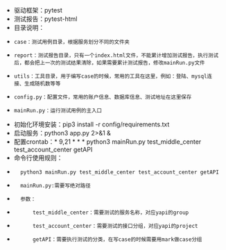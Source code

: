 *   驱动框架：pytest
*   测试报告：pytest-html
*   目录说明：
*     case：测试用例目录，根据服务划分不同的文件夹
*     report：测试报告目录，只有一个index.html文件，不能累计增加测试报告，执行测试后，都会把上一次的测试结果清除，如果需要累计测试报告，修改mainRun.py文件
*     utils：工具目录，用于编写case的时候，常用的工具在这里，例如：登陆、mysql连接、生成随机数等等
*     config.py：配置文件，常用的账户信息、数据库信息、测试地址在这里保存
*     mainRun.py：运行测试用例的主入口

*   初始化环境安装：pip3 install -r config/requirements.txt
*   启动服务：python3 app.py 2>&1 &
*   配置crontab：* 9,21 * * * python3 mainRun.py test_middle_center test_account_center getAPI
*   命令行使用规则：
*       python3 mainRun.py test_middle_center test_account_center getAPI
*       mainRun.py:需要写绝对路径
*       参数：
*           test_middle_center：需要测试的服务名称，对应yapi的group
*           test_account_center：需要测试的接口分组，对应yapi的project
*           getAPI：需要执行测试的分类，在写case的时候需要用mark做case分组